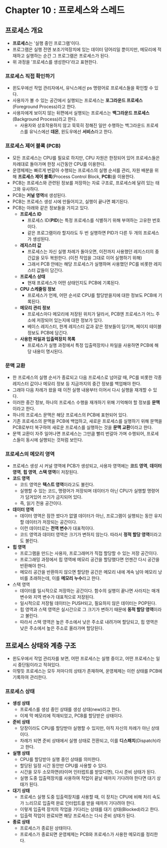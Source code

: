 # Chapter 10 : 프로세스와 스레드

## 프로세스 개요

- **프로세스**는 '실행 중인 프로그램'이다.
- 프로그램은 실행 전엔 보조기억장치에 있는 데이터 덩어리일 뿐이지만, 메모리에 적재하고 실행하는 순간 그 프로그램은 프로세스가 된다.
- 위 과정을 '프로세스를 생성한다'라고 표현한다.

### 프로세스 직접 확인하기

- 윈도우에선 작업 관리자에서, 유닉스에선 ps 명령어로 프로세스들을 확인할 수 있다.
- 사용자가 볼 수 있는 공간에서 실행되는 프로세스는 **포그라운드 프로세스**(Foreground Process)라고 한다.
- 사용자에게 보이지 않는 뒤편에서 실행되는 프로세스는 **백그라운드 프로세스**(Background Process)라고 한다.
  - 사용자와 상호작용하지 않고 묵묵히 정해진 일만 수행하는 백그라운드 프로세스를 유닉스에선 **데몬**, 윈도우에선 **서비스**라고 한다.

### 프로세스 제어 블록 (PCB)

- 모든 프로세스는 CPU를 필요로 하지만, CPU 자원은 한정되어 있어 프로세스들은 차례대로 돌아가며 한정 시간동안 CPU를 이용한다.
- 운영체제는 빠르게 번갈아 수행되는 프로세스의 실행 순서를 관리, 자원 배분을 위해 **프로세스 제어 블록**(Process Control Block, **PCB**)을 이용한다.
- PCB는 프로세스와 관련된 정보를 저장하는 자료 구조로, 프로세스에 달려 있는 태그와 유사하다.
- PCB는 **커널 영역**에 생성된다.
- PCB는 프로세스 생성 시에 만들어지고, 실행이 끝나면 폐기된다.
- PCB는 아래와 같은 정보들을 가지고 있다.
  - **프로세스 ID**
    - 프로세스 ID(**PID**)는 특정 프로세스를 식별하기 위해 부여하는 고유한 번호이다.
    - 같은 프로그램이라 할지라도 두 번 실행하면 PID가 다른 두 개의 프로세스가 생성된다.
  - **레지스터 값**
    - 프로세스는 자신 실행 차례가 돌아오면, 이전까지 사용했던 레지스터의 중간값을 모두 복원한다. (이전 작업을 그대로 이어 실행하기 위해)
    - 그래서 PCB 안에는 해당 프로세스가 실행하며 사용했던 PC를 비롯한 레지스터 값들이 담긴다.
  - **프로세스 상태**
    - 현재 프로세스가 어떤 상태인지도 PCB에 기록된다.
  - **CPU 스케줄링 정보**
    - 프로세스가 언제, 어떤 순서로 CPU를 할당받을지에 대한 정보도 PCB에 기록된다.
  - **메모리 관리 정보**
    - 프로세스마다 메모리에 저장된 위치가 달라서, PCB엔 프로세스가 어느 주소에 저장되어 있는지에 대한 정보가 있다.
    - 베이스 레지스터, 한계 레지스터 값과 같은 정보들이 담기며, 페이지 테이블 정보도 PCB에 담긴다.
  - **사용한 파일과 입출력장치 목록**
    - 프로세스가 실행 과정에서 특정 입출력장치나 파일을 사용하면 PCB에 해당 내용이 명시된다.

### 문맥 교환

- 한 프로세스의 실행 순서가 종료되고 다음 프로세스로 넘어갈 때, PC를 비롯한 각종 레지스터 값이나 메모리 정보 등 지금까지의 중간 정보를 백업해야 한다.
- 그래야 다음 차례가 왔을 때 이전 실행 내용부터 이어서 다시 실행을 재개할 수 있다.
- 이러한 중간 정보, 하나의 프로세스 수행을 재개하기 위해 기억해야 할 정보를 **문맥**이라고 한다.
- 하나의 프로세스 문맥은 해당 프로세스의 PCB에 표현되어 있다.
- 기존 프로세스의 문맥을 PCB에 백업하고, 새로운 프로세스를 실행하기 위해 문맥을 PCB로부터 복구하여 새로운 프로세스를 실행하는 것을 **문맥 교환**이라고 한다.
- 문맥 교환이 자주 일어나면 프로세스는 그만큼 빨리 번갈아 가며 수행되어, 프로세스들이 동시에 실행되는 것처럼 보인다.

### 프로세스의 메모리 영역

- 프로세스 생성 시 커널 영역에 PCB가 생성되고, 사용자 영역에는 **코드 영역**, **데이터 영역**, **힙 영역**, **스택 영역**이 저장된다.
- **코드 영역**
  - 코드 영역은 **텍스트 영역**이라고도 불린다.
  - 실행할 수 있는 코드, 명령어가 저장되며 데이터가 아닌 CPU가 실행할 명령어가 담겨있어 쓰기가 금지되어 있다.
  - 즉, 읽기 전용 공간이다.
- **데이터 영역**
  - 데이터 영역은 잠깐 썼다가 없앨 데이터가 아닌, 프로그램이 실행되는 동안 유지할 데이터가 저장되는 공간이다.
  - 이런 데이터로는 **전역 변수**가 대표적이다.
  - 코드 영역과 데이터 영역은 크기가 변하지 않는다. 따라서 **정적 할당 영역**이라고도 불린다.
- **힙 영역**
  - 프로그램을 만드는 사용자, 프로그래머가 직접 할당할 수 있는 저장 공간이다.
  - 프로그래밍 과정에서 힙 영역에 메모리 공간을 할당했다면 언젠간 다시 공간을 반환해야 한다.
  - 메모리 공간을 반환하지 않으면 할당한 공간은 메모리 내에 계속 남아 메모리 낭비를 초래하는데, 이를 **메모리 누수**라고 한다.
- 스택 영역
  - 데이터를 일시적으로 저장하는 공간이다. 함수의 실행이 끝나면 사라지는 매개 변수와 지역 변수가 대표적으로 저장된다.
  - 일시적으로 저장될 데이터는 PUSH되고, 필요하지 않은 데이터는 POP된다.
  - 힙 영역과 스택 영역은 실시간으로 그 크기가 변하기 때문에 **동적 할당 영역**이라고 불린다.
  - 따라서 스택 영역은 높은 주소에서 낮은 주소로 내려가며 할당되고, 힙 영역은 낮은 주소에서 높은 주소로 올라가며 할당된다.

## 프로세스 상태와 계층 구조

- 윈도우에서 작업 관리자를 보면, 어떤 프로세스는 실행 중이고, 어떤 프로세스는 일시 중단됨이라고 적혀있다.
- 이렇듯 프로세스는 모두 저마다의 상태가 존재하며, 운영체제는 이런 상태를 PCB에 기록하여 관리한다.

### 프로세스 상태

- **생성 상태**
  - 프로세스를 생성 중인 상태를 생성 상태(new)라고 한다.
  - 이제 막 메모리에 적재되었고, PCB를 할당받은 상태이다.
- **준비 상태**
  - 당장이라도 CPU를 할당받아 실행할 수 있지만, 아직 자신의 차례가 아닌 상태이다.
  - 차례가 되면 준비 상태에서 실행 상태로 전환되고, 이를 **디스패치**(Dispatch)라고 한다.
- **실행 상태**
  - CPU를 할당받아 실행 중인 상태를 의미한다.
  - 할당된 일정 시간 동안만 CPU를 사용할 수 있다.
  - 시간을 모두 소모하면(타이머 인터럽트를 받았다면), 다시 준비 상태가 된다.
  - 실행 도중 입출력장치를 사용하여 작업이 끝날 때까지 기다려야 한다면 대기 상태가 된다.
- **대기 상태**
  - 프로세스 실행 도중 입출력장치를 사용할 때, 이 장치는 CPU에 비해 처리 속도가 느리므로 입출력 완료 인터럽트를 받을 때까지 기다려야 한다.
  - 이렇게 입출력 장치의 작업을 기다리는 상태를 대기 상태(Blocked)라고 한다.
  - 입출력 작업이 완료되면 해당 프로세스는 다시 준비 상태가 된다.
- **종료 상태**
  - 프로세스가 종료된 상태이다.
  - 프로세스가 종료되면 운영체제는 PCB와 프로세스가 사용한 메모리를 정리한다.